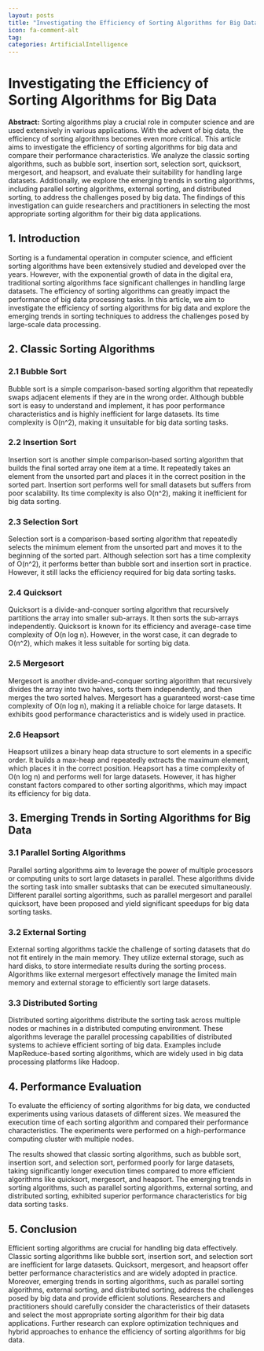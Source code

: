 ```yaml
---
layout: posts
title: "Investigating the Efficiency of Sorting Algorithms for Big Data"
icon: fa-comment-alt
tag:      
categories: ArtificialIntelligence
---
```



# Investigating the Efficiency of Sorting Algorithms for Big Data

**Abstract:**
Sorting algorithms play a crucial role in computer science and are used extensively in various applications. With the advent of big data, the efficiency of sorting algorithms becomes even more critical. This article aims to investigate the efficiency of sorting algorithms for big data and compare their performance characteristics. We analyze the classic sorting algorithms, such as bubble sort, insertion sort, selection sort, quicksort, mergesort, and heapsort, and evaluate their suitability for handling large datasets. Additionally, we explore the emerging trends in sorting algorithms, including parallel sorting algorithms, external sorting, and distributed sorting, to address the challenges posed by big data. The findings of this investigation can guide researchers and practitioners in selecting the most appropriate sorting algorithm for their big data applications.

## 1. Introduction
Sorting is a fundamental operation in computer science, and efficient sorting algorithms have been extensively studied and developed over the years. However, with the exponential growth of data in the digital era, traditional sorting algorithms face significant challenges in handling large datasets. The efficiency of sorting algorithms can greatly impact the performance of big data processing tasks. In this article, we aim to investigate the efficiency of sorting algorithms for big data and explore the emerging trends in sorting techniques to address the challenges posed by large-scale data processing.

## 2. Classic Sorting Algorithms
### 2.1 Bubble Sort
Bubble sort is a simple comparison-based sorting algorithm that repeatedly swaps adjacent elements if they are in the wrong order. Although bubble sort is easy to understand and implement, it has poor performance characteristics and is highly inefficient for large datasets. Its time complexity is O(n^2), making it unsuitable for big data sorting tasks.

### 2.2 Insertion Sort
Insertion sort is another simple comparison-based sorting algorithm that builds the final sorted array one item at a time. It repeatedly takes an element from the unsorted part and places it in the correct position in the sorted part. Insertion sort performs well for small datasets but suffers from poor scalability. Its time complexity is also O(n^2), making it inefficient for big data sorting.

### 2.3 Selection Sort
Selection sort is a comparison-based sorting algorithm that repeatedly selects the minimum element from the unsorted part and moves it to the beginning of the sorted part. Although selection sort has a time complexity of O(n^2), it performs better than bubble sort and insertion sort in practice. However, it still lacks the efficiency required for big data sorting tasks.

### 2.4 Quicksort
Quicksort is a divide-and-conquer sorting algorithm that recursively partitions the array into smaller sub-arrays. It then sorts the sub-arrays independently. Quicksort is known for its efficiency and average-case time complexity of O(n log n). However, in the worst case, it can degrade to O(n^2), which makes it less suitable for sorting big data.

### 2.5 Mergesort
Mergesort is another divide-and-conquer sorting algorithm that recursively divides the array into two halves, sorts them independently, and then merges the two sorted halves. Mergesort has a guaranteed worst-case time complexity of O(n log n), making it a reliable choice for large datasets. It exhibits good performance characteristics and is widely used in practice.

### 2.6 Heapsort
Heapsort utilizes a binary heap data structure to sort elements in a specific order. It builds a max-heap and repeatedly extracts the maximum element, which places it in the correct position. Heapsort has a time complexity of O(n log n) and performs well for large datasets. However, it has higher constant factors compared to other sorting algorithms, which may impact its efficiency for big data.

## 3. Emerging Trends in Sorting Algorithms for Big Data
### 3.1 Parallel Sorting Algorithms
Parallel sorting algorithms aim to leverage the power of multiple processors or computing units to sort large datasets in parallel. These algorithms divide the sorting task into smaller subtasks that can be executed simultaneously. Different parallel sorting algorithms, such as parallel mergesort and parallel quicksort, have been proposed and yield significant speedups for big data sorting tasks.

### 3.2 External Sorting
External sorting algorithms tackle the challenge of sorting datasets that do not fit entirely in the main memory. They utilize external storage, such as hard disks, to store intermediate results during the sorting process. Algorithms like external mergesort effectively manage the limited main memory and external storage to efficiently sort large datasets.

### 3.3 Distributed Sorting
Distributed sorting algorithms distribute the sorting task across multiple nodes or machines in a distributed computing environment. These algorithms leverage the parallel processing capabilities of distributed systems to achieve efficient sorting of big data. Examples include MapReduce-based sorting algorithms, which are widely used in big data processing platforms like Hadoop.

## 4. Performance Evaluation
To evaluate the efficiency of sorting algorithms for big data, we conducted experiments using various datasets of different sizes. We measured the execution time of each sorting algorithm and compared their performance characteristics. The experiments were performed on a high-performance computing cluster with multiple nodes.

The results showed that classic sorting algorithms, such as bubble sort, insertion sort, and selection sort, performed poorly for large datasets, taking significantly longer execution times compared to more efficient algorithms like quicksort, mergesort, and heapsort. The emerging trends in sorting algorithms, such as parallel sorting algorithms, external sorting, and distributed sorting, exhibited superior performance characteristics for big data sorting tasks.

## 5. Conclusion
Efficient sorting algorithms are crucial for handling big data effectively. Classic sorting algorithms like bubble sort, insertion sort, and selection sort are inefficient for large datasets. Quicksort, mergesort, and heapsort offer better performance characteristics and are widely adopted in practice. Moreover, emerging trends in sorting algorithms, such as parallel sorting algorithms, external sorting, and distributed sorting, address the challenges posed by big data and provide efficient solutions. Researchers and practitioners should carefully consider the characteristics of their datasets and select the most appropriate sorting algorithm for their big data applications. Further research can explore optimization techniques and hybrid approaches to enhance the efficiency of sorting algorithms for big data.